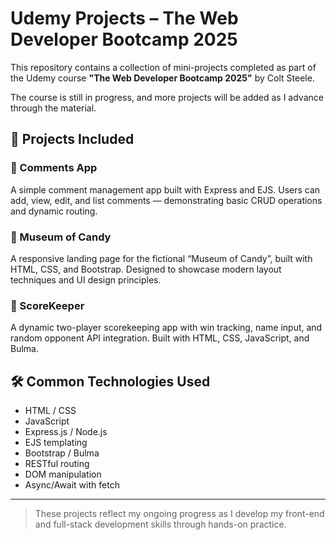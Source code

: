 # Udemy Projects – The Web Developer Bootcamp 2025

This repository contains a collection of mini-projects completed as part of the Udemy course **"The Web Developer Bootcamp 2025"** by Colt Steele.

The course is still in progress, and more projects will be added as I advance through the material.

## 📁 Projects Included

### 🔸 Comments App  
A simple comment management app built with Express and EJS. Users can add, view, edit, and list comments — demonstrating basic CRUD operations and dynamic routing.

### 🔸 Museum of Candy  
A responsive landing page for the fictional “Museum of Candy”, built with HTML, CSS, and Bootstrap. Designed to showcase modern layout techniques and UI design principles.

### 🔸 ScoreKeeper  
A dynamic two-player scorekeeping app with win tracking, name input, and random opponent API integration. Built with HTML, CSS, JavaScript, and Bulma.

## 🛠️ Common Technologies Used

- HTML / CSS  
- JavaScript  
- Express.js / Node.js  
- EJS templating  
- Bootstrap / Bulma  
- RESTful routing  
- DOM manipulation  
- Async/Await with fetch

---

> These projects reflect my ongoing progress as I develop my front-end and full-stack development skills through hands-on practice.
